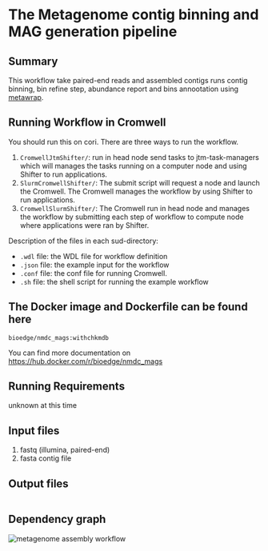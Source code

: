 # The Metagenome contig binning and MAG generation pipeline

## Summary
This workflow take paired-end reads and assembled contigs runs contig binning, bin refine step, abundance report and bins annootation using [metawrap](https://github.com/bxlab/metaWRAP).

## Running Workflow in Cromwell
You should run this on cori. There are three ways to run the workflow.
1. `CromwellJtmShifter/`: run in head node send tasks to jtm-task-managers which will manages the tasks running on a computer node and using Shifter to run applications.
2. `SlurmCromwellShifter/`: The submit script will request a node and launch the Cromwell.  The Cromwell manages the workflow by using Shifter to run applications. 
3. `CromwellSlurmShifter/`: The Cromwell run in head node and manages the workflow by submitting each step of workflow to compute node where applications were ran by Shifter.

Description of the files in each sud-directory:
 - `.wdl` file: the WDL file for workflow definition
 - `.json` file: the example input for the workflow
 - `.conf` file: the conf file for running Cromwell.
 - `.sh` file: the shell script for running the example workflow

## The Docker image and Dockerfile can be found here

```
bioedge/nmdc_mags:withchkmdb
```

You can find more documentation on https://hub.docker.com/r/bioedge/nmdc_mags

## Running Requirements
unknown at this time

## Input files
  1. fastq (illumina, paired-end)
  2. fasta contig file

## Output files
```
```

## Dependency graph
![metagenome assembly workflow](pipeline.png)
